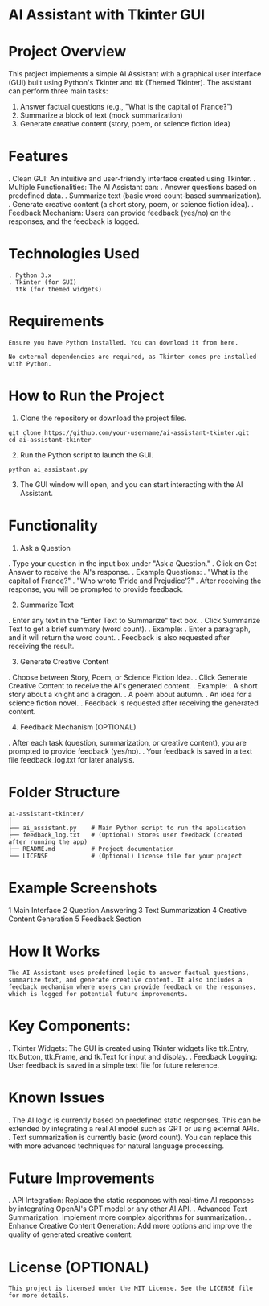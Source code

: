  # AI Assistant with Tkinter GUI

 # Project Overview
 This project implements a simple AI Assistant with a graphical user interface (GUI) built using Python's Tkinter and ttk (Themed Tkinter). The assistant can perform three main tasks:

   1. Answer factual questions (e.g., "What is the capital of France?")
   2. Summarize a block of text (mock summarization)
   3. Generate creative content (story, poem, or science fiction idea)

 # Features
 . Clean GUI: An intuitive and user-friendly interface created using Tkinter.
 . Multiple Functionalities: The AI Assistant can:
      .  Answer questions based on predefined data.
      .   Summarize text (basic word count-based summarization).
      .   Generate creative content (a short story, poem, or science fiction idea).
 . Feedback Mechanism: Users can provide feedback (yes/no) on the responses, and the feedback is logged.

  # Technologies Used
    . Python 3.x
    . Tkinter (for GUI)
    . ttk (for themed widgets)

 # Requirements
    Ensure you have Python installed. You can download it from here.

    No external dependencies are required, as Tkinter comes pre-installed with Python.

  #  How to Run the Project
  1.  Clone the repository or download the project files.

   
    git clone https://github.com/your-username/ai-assistant-tkinter.git
    cd ai-assistant-tkinter


  2.  Run the Python script to launch the GUI.

    python ai_assistant.py

 3. The GUI window will open, and you can start interacting with the AI Assistant.

  #  Functionality
  1.  Ask a Question

   . Type your question in the input box under "Ask a Question."
   . Click on Get Answer to receive the AI's response.
   . Example Questions:
          .  "What is the capital of France?"
          .  "Who wrote 'Pride and Prejudice'?"
   . After receiving the response, you will be prompted to provide feedback.

  2. Summarize Text

   . Enter any text in the "Enter Text to Summarize" text box.
   . Click Summarize Text to get a brief summary (word count).
   . Example:
         .  Enter a paragraph, and it will return the word count.
         .  Feedback is also requested after receiving the result.

  3.  Generate Creative Content

   . Choose between Story, Poem, or Science Fiction Idea.
   . Click Generate Creative Content to receive the AI's generated content.
   . Example:
         .   A short story about a knight and a dragon.
         .   A poem about autumn.
         . An idea for a science fiction novel.
   . Feedback is requested after receiving the generated content.

   4. Feedback Mechanism (OPTIONAL)

  .  After each task (question, summarization, or creative content), you are prompted to provide feedback (yes/no).
  .  Your feedback is saved in a text file feedback_log.txt for later analysis.

  #  Folder Structure
    
    ai-assistant-tkinter/
    │
    ├── ai_assistant.py    # Main Python script to run the application
    ├── feedback_log.txt   # (Optional) Stores user feedback (created after running the app)
    ├── README.md          # Project documentation
    └── LICENSE            # (Optional) License file for your project

  #  Example Screenshots

 1   Main Interface
 2   Question Answering
 3   Text Summarization
 4   Creative Content Generation
 5   Feedback Section

  #  How It Works
    The AI Assistant uses predefined logic to answer factual questions, summarize text, and generate creative content. It also includes a feedback mechanism where users can provide feedback on the responses, which is logged for potential future improvements.

  #  Key Components:
  .  Tkinter Widgets: The GUI is created using Tkinter widgets like ttk.Entry, ttk.Button, ttk.Frame, and tk.Text for input and display.
  .  Feedback Logging: User feedback is saved in a simple text file for future reference.

  #  Known Issues

   . The AI logic is currently based on predefined static responses. This can be extended by integrating a real AI model such as GPT or using external APIs.
   . Text summarization is currently basic (word count). You can replace this with more advanced techniques for natural language processing.

 #   Future Improvements
   .  API Integration: Replace the static responses with real-time AI responses by integrating OpenAI's GPT model or any other AI API.
   . Advanced Text Summarization: Implement more complex algorithms for summarization.
   . Enhance Creative Content Generation: Add more options and improve the quality of generated creative content.

 #   License (OPTIONAL)
    This project is licensed under the MIT License. See the LICENSE file for more details.

   





